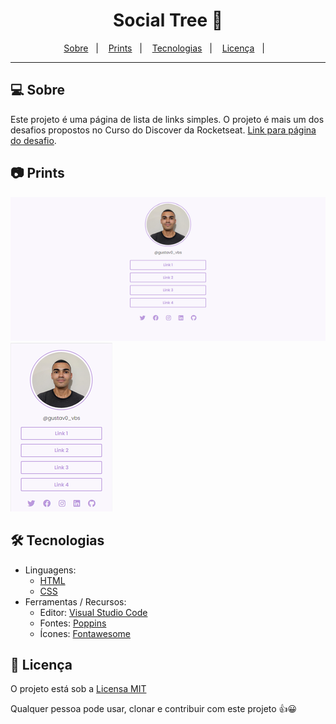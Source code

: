 <h1 align='center'>Social Tree 🔗</h1>

<p align="center">
  <a href="#-sobre">Sobre</a>&nbsp;&nbsp;&nbsp;|&nbsp;&nbsp;&nbsp;
  <a href="#-prints">Prints</a>&nbsp;&nbsp;&nbsp;|&nbsp;&nbsp;&nbsp;
  <a href="#-tecnologias">Tecnologias</a>&nbsp;&nbsp;&nbsp;|&nbsp;&nbsp;&nbsp;
  <a href="#-licença">Licença</a>&nbsp;&nbsp;&nbsp;|&nbsp;&nbsp;&nbsp;
</p>

<hr/>

## 💻 Sobre

Este projeto é uma página de lista de links simples. O projeto é mais um dos desafios propostos no Curso do Discover da Rocketseat. [Link para página do desafio](https://efficient-sloth-d85.notion.site/Desafio-Social-Tree-a4008e467a3248c4b05c97cf78aea44f).


## 📷 Prints

![img](./assets/img/desktop2.png) ![img](./assets/img/mobile2.png)


## 🛠 Tecnologias

- Linguagens: 
    - [HTML](https://developer.mozilla.org/pt-BR/docs/Web/HTML) 
    - [CSS](https://developer.mozilla.org/pt-BR/docs/Web/CSS)
- Ferramentas / Recursos: 
    - Editor: [Visual Studio Code](https://code.visualstudio.com/)
    - Fontes: [Poppins](https://fonts.google.com/specimen/Poppins?query=Poppins)
    - Ícones: [Fontawesome](https://fonts.googleapis.com/css2?family=Poppins:wght@300;600&display=swap)


## 📝 Licença 

O projeto está sob a [Licensa MIT](./LICENSE) 

Qualquer pessoa pode usar, clonar e contribuir com este projeto 👍😀 

